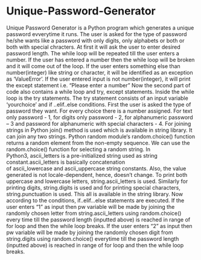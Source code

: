 # Unique-Password-Generator
Unique Password Generator is a Python program which generates a unique password evverytime it runs.
The user is asked for the type of password he/she wants like a password with only digits, only alphabets or both or both with special chracters.
At first it will ask the user to enter desired password length.
The while loop will be repeated till the user enters a number.
If the user has entered a number then the while loop will be broken and it will come out of the loop.
If the user enters something else than number(integer) like string or character, it will be identified as an exception as ‘ValueError’.
If the user entered input is not number(integer), it will print the except statement i.e. “Please enter a number”
Now the second part of code also contains a while loop and try, except statements.
Inside the while loop is the try statements.
The try statement consists of an input variable ‘yourchoice’ and if ..elif..else conditions.
First the user is asked the type of password they want. For every choice there is a number assigned. For text only password - 1, for digits only password - 2, for alphanumeric password – 3 and password for alphanumeric with special characters - 4.
For joining strings in Python join() method is used which is available in string library. It can join any two strings.
Python random module‘s random.choice() function returns a random element from the non-empty sequence. We can use the random.choice() function for selecting a random string.
In Python3, ascii_letters is a pre-initialized string used as string constant.ascii_letters is basically concatenation of ascii_lowercase and ascii_uppercase string constants. Also, the value generated is not locale-dependent, hence, doesn’t change.
To print both uppercase and lowercase letters, string.ascii_letters is used.
Similarly for printing digits, string.digits is used and for printing special characters, string.punctuation is used. This all is available in the string library.
Now according to the conditions, if..elif…else statements are executed.
If the user enters “1” as input then pw variable will be made by joining the randomly chosen letter from string.ascii_letters using random.choice() every time till the password length (inputted above) is reached in range of for loop and then the while loop breaks.
If the user enters “2” as input then pw variable will be made by joining the randomly chosen digit from string.digits using random.choice() everytime till the password length (inputted above) is reached in range of for loop and then the while loop breaks.
